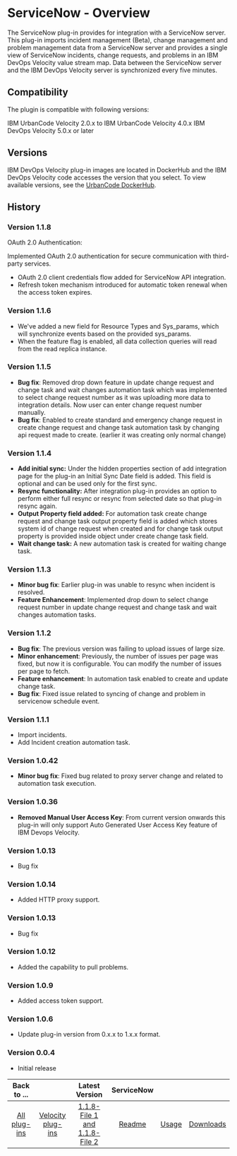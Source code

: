 
# ServiceNow - Overview

The ServiceNow plug-in provides for integration with a ServiceNow server. This plug-in imports incident management (Beta), change management and problem management data from a ServiceNow server and provides a single view of ServiceNow incidents, change requests, and problems in an IBM DevOps Velocity value stream map. Data between the ServiceNow server and the IBM DevOps Velocity server is synchronized every five minutes.

## Compatibility

The plugin is compatible with following versions:

IBM UrbanCode Velocity 2.0.x to IBM UrbanCode Velocity 4.0.x
IBM DevOps Velocity 5.0.x or later

## Versions

IBM DevOps Velocity plug-in images are located in DockerHub and the IBM DevOps Velocity code accesses the version that you select. To view available versions, see the [UrbanCode DockerHub](https://hub.docker.com/r/urbancode/ucv-ext-servicenow/tags).

## History

### Version 1.1.8

OAuth 2.0 Authentication: 

Implemented OAuth 2.0 authentication for secure communication with third-party services.

* OAuth 2.0 client credentials flow added for ServiceNow API integration.
* Refresh token mechanism introduced for automatic token renewal when the access token expires.

### Version 1.1.6

* We've added a new field for Resource Types and Sys_params, which will synchronize events based on the provided sys_params.
* When the feature flag is enabled, all data collection queries will read from the read replica instance.

### Version 1.1.5

* **Bug fix**: Removed drop down feature in update change request and change task and wait changes automation task which was implemented to select change request number as it was uploading more data to integration details. Now user can enter change request number manually.
* **Bug fix**: Enabled to create standard and emergency change request in create change request and change task automation task by changing api request made to create. (earlier it was creating only normal change)

### Version 1.1.4

* **Add initial sync:** Under the hidden properties section of add integration page for the plug-in an Initial Sync Date field is added. This field is optional and can be used only for the first sync.
* **Resync functionality:** After integration plug-in provides an option to perform either full resync or resync from selected date so that plug-in resync again.
* **Output Property field added:** For automation task create change request and change task output property field is added which stores system id of change request when created and for change task output property is provided inside object under create change task field.
* **Wait change task:** A new automation task is created for waiting change task.

### Version 1.1.3

* **Minor bug fix**: Earlier plug-in was unable to resync when incident is resolved.
* **Feature Enhancement**: Implemented drop down to select change request number in update change request and change task and wait changes automation tasks.

### Version 1.1.2

* **Bug fix**: The previous version was failing to upload issues of large size.
* **Minor enhancement**: Previously, the number of issues per page was fixed, but now it is configurable. You can modify the number of issues per page to fetch.
* **Feature enhancement**: In automation task enabled to create and update change task.
* **Bug fix**: Fixed issue related to syncing of change and problem in servicenow schedule event.

### Version 1.1.1

* Import incidents.
* Add Incident creation automation task.

### Version 1.0.42

* **Minor bug fix**: Fixed bug related to proxy server change and related to automation task execution.

### Version 1.0.36

* **Removed Manual User Access Key**: From current version onwards this plug-in will only support Auto Generated User Access Key feature of IBM Devops Velocity.

### Version 1.0.13

* Bug fix

### Version 1.0.14

* Added HTTP proxy support.

### Version 1.0.13

* Bug fix

### Version 1.0.12

* Added the capability to pull problems.

### Version 1.0.9

* Added access token support.

### Version 1.0.6

* Update plug-in version from 0.x.x to 1.x.x format.

### Version 0.0.4

* Initial release


|Back to ...||Latest Version|ServiceNow |||
| :---: | :---: | :---: | :---: | :---: | :---: |
|[All plug-ins](../../index.md)|[Velocity plug-ins](../README.md)|[1.1.8-File 1 ](https://raw.githubusercontent.com/UrbanCode/IBM-UCV-plug-inS/main/files/ucv-ext-servicenow/ucv-ext-servicenow%3A1.1.8.tar.7z.001)[and 1.1.8-File 2](https://raw.githubusercontent.com/UrbanCode/IBM-UCV-plug-inS/main/files/ucv-ext-servicenow/ucv-ext-servicenow%3A1.1.8.tar.7z.002)|[Readme](README.md)|[Usage](usage.md)|[Downloads](downloads.md)|